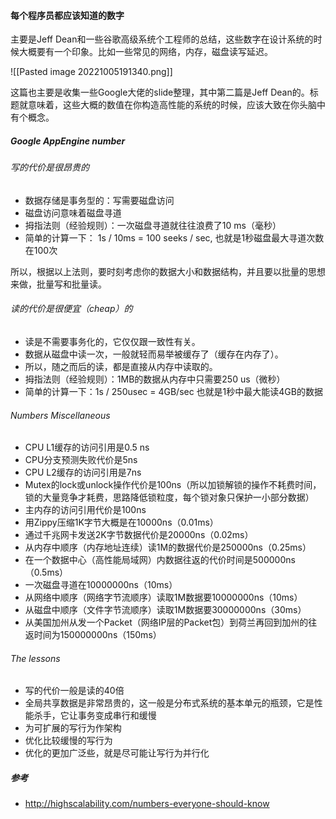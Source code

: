 #### 每个程序员都应该知道的数字

主要是Jeff Dean和一些谷歌高级系统个工程师的总结，这些数字在设计系统的时候大概要有一个印象。比如一些常见的网络，内存，磁盘读写延迟。

![[Pasted image 20221005191340.png]]




这篇也主要是收集一些Google大佬的slide整理，其中第二篇是Jeff Dean的。标题就意味着，这些大概的数值在你构造高性能的系统的时候，应该大致在你头脑中有个概念。



##### Google AppEngine number

###### 写的代价是很昂贵的

- 数据存储是事务型的：写需要磁盘访问
-  磁盘访问意味着磁盘寻道
- 拇指法则（经验规则）：一次磁盘寻道就往往浪费了10 ms（毫秒）
- 简单的计算一下： 1s / 10ms = 100 seeks / sec, 也就是1秒磁盘最大寻道次数在100次

所以，根据以上法则，要时刻考虑你的数据大小和数据结构，并且要以批量的思想来做，批量写和批量读。

###### 读的代价是很便宜（cheap）的

- 读是不需要事务化的，它仅仅跟一致性有关。
- 数据从磁盘中读一次，一般就轻而易举被缓存了（缓存在内存了）。
- 所以，随之而后的读，都是直接从内存中读取的。
- 拇指法则（经验规则）：1MB的数据从内存中只需要250 us（微秒）
- 简单的计算一下：1s / 250usec = 4GB/sec 也就是1秒中最大能读4GB的数据

###### Numbers Miscellaneous

- CPU L1缓存的访问引用是0.5 ns
- CPU分支预测失败代价是5ns
- CPU L2缓存的访问引用是7ns
- Mutex的lock或unlock操作代价是100ns（所以加锁解锁的操作不耗费时间，锁的大量竞争才耗费，思路降低锁粒度，每个锁对象只保护一小部分数据）
- 主内存的访问引用代价是100ns
- 用Zippy压缩1K字节大概是在10000ns（0.01ms）
- 通过千兆网卡发送2K字节数据代价是20000ns（0.02ms）
- 从内存中顺序（内存地址连续）读1M的数据代价是250000ns（0.25ms）
- 在一个数据中心（高性能局域网）内数据往返的代价时间是500000ns（0.5ms）
- 一次磁盘寻道在10000000ns（10ms）
- 从网络中顺序（网络字节流顺序）读取1M数据要10000000ns（10ms）
- 从磁盘中顺序（文件字节流顺序）读取1M数据要30000000ns（30ms） 
- 从美国加州从发一个Packet（网络IP层的Packet包）到荷兰再回到加州的往返时间为150000000ns（150ms）

###### The lessons

- 写的代价一般是读的40倍
- 全局共享数据是非常昂贵的，这一般是分布式系统的基本单元的瓶颈，它是性能杀手，它让事务变成串行和缓慢
- 为可扩展的写行为作架构
- 优化比较缓慢的写行为
- 优化的更加广泛些，就是尽可能让写行为并行化

##### 参考

- http://highscalability.com/numbers-everyone-should-know
